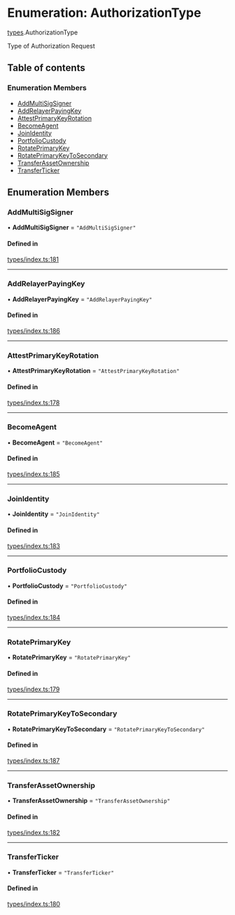 # Enumeration: AuthorizationType

[types](../wiki/types).AuthorizationType

Type of Authorization Request

## Table of contents

### Enumeration Members

- [AddMultiSigSigner](../wiki/types.AuthorizationType#addmultisigsigner)
- [AddRelayerPayingKey](../wiki/types.AuthorizationType#addrelayerpayingkey)
- [AttestPrimaryKeyRotation](../wiki/types.AuthorizationType#attestprimarykeyrotation)
- [BecomeAgent](../wiki/types.AuthorizationType#becomeagent)
- [JoinIdentity](../wiki/types.AuthorizationType#joinidentity)
- [PortfolioCustody](../wiki/types.AuthorizationType#portfoliocustody)
- [RotatePrimaryKey](../wiki/types.AuthorizationType#rotateprimarykey)
- [RotatePrimaryKeyToSecondary](../wiki/types.AuthorizationType#rotateprimarykeytosecondary)
- [TransferAssetOwnership](../wiki/types.AuthorizationType#transferassetownership)
- [TransferTicker](../wiki/types.AuthorizationType#transferticker)

## Enumeration Members

### AddMultiSigSigner

• **AddMultiSigSigner** = ``"AddMultiSigSigner"``

#### Defined in

[types/index.ts:181](https://github.com/PolymeshAssociation/polymesh-sdk/blob/2d3ac2ae/src/types/index.ts#L181)

___

### AddRelayerPayingKey

• **AddRelayerPayingKey** = ``"AddRelayerPayingKey"``

#### Defined in

[types/index.ts:186](https://github.com/PolymeshAssociation/polymesh-sdk/blob/2d3ac2ae/src/types/index.ts#L186)

___

### AttestPrimaryKeyRotation

• **AttestPrimaryKeyRotation** = ``"AttestPrimaryKeyRotation"``

#### Defined in

[types/index.ts:178](https://github.com/PolymeshAssociation/polymesh-sdk/blob/2d3ac2ae/src/types/index.ts#L178)

___

### BecomeAgent

• **BecomeAgent** = ``"BecomeAgent"``

#### Defined in

[types/index.ts:185](https://github.com/PolymeshAssociation/polymesh-sdk/blob/2d3ac2ae/src/types/index.ts#L185)

___

### JoinIdentity

• **JoinIdentity** = ``"JoinIdentity"``

#### Defined in

[types/index.ts:183](https://github.com/PolymeshAssociation/polymesh-sdk/blob/2d3ac2ae/src/types/index.ts#L183)

___

### PortfolioCustody

• **PortfolioCustody** = ``"PortfolioCustody"``

#### Defined in

[types/index.ts:184](https://github.com/PolymeshAssociation/polymesh-sdk/blob/2d3ac2ae/src/types/index.ts#L184)

___

### RotatePrimaryKey

• **RotatePrimaryKey** = ``"RotatePrimaryKey"``

#### Defined in

[types/index.ts:179](https://github.com/PolymeshAssociation/polymesh-sdk/blob/2d3ac2ae/src/types/index.ts#L179)

___

### RotatePrimaryKeyToSecondary

• **RotatePrimaryKeyToSecondary** = ``"RotatePrimaryKeyToSecondary"``

#### Defined in

[types/index.ts:187](https://github.com/PolymeshAssociation/polymesh-sdk/blob/2d3ac2ae/src/types/index.ts#L187)

___

### TransferAssetOwnership

• **TransferAssetOwnership** = ``"TransferAssetOwnership"``

#### Defined in

[types/index.ts:182](https://github.com/PolymeshAssociation/polymesh-sdk/blob/2d3ac2ae/src/types/index.ts#L182)

___

### TransferTicker

• **TransferTicker** = ``"TransferTicker"``

#### Defined in

[types/index.ts:180](https://github.com/PolymeshAssociation/polymesh-sdk/blob/2d3ac2ae/src/types/index.ts#L180)
